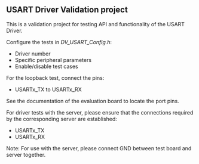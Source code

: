 ## USART Driver Validation project

This is a validation project for testing API and functionality of the USART Driver.

Configure the tests in *DV_USART_Config.h*: 
 - Driver number
 - Specific peripheral parameters
 - Enable/disable test cases
 
For the loopback test, connect the pins:
 - USARTx_TX to USARTx_RX

See the documentation of the evaluation board to locate the port pins.

For driver tests with the server, please ensure that the connections required by
the corresponding server are established:
 - USARTx_TX
 - USARTx_RX

Note: For use with the server, please connect GND between test board and server together.

